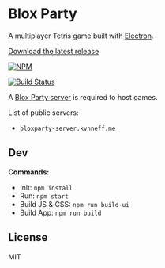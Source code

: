 # Blox Party

A multiplayer Tetris game built with [Electron](http://electron.atom.io/).

[Download the latest release](https://github.com/kvnneff/bloxparty/releases)

[![NPM](https://nodei.co/npm/bloxparty.png)](https://nodei.co/npm/bloxparty/)

[![Build Status](https://travis-ci.org/kvnneff/bloxparty.svg?branch=master)](https://travis-ci.org/kvnneff/bloxparty)

A [Blox Party server](https://github.com/kvnneff/bloxparty-server) is required to host games.

List of public servers:

- `bloxparty-server.kvnneff.me`

## Dev

**Commands:**

* Init: `npm install`
* Run: `npm start`
* Build JS & CSS: `npm run build-ui`
* Build App: `npm run build`

## License

MIT